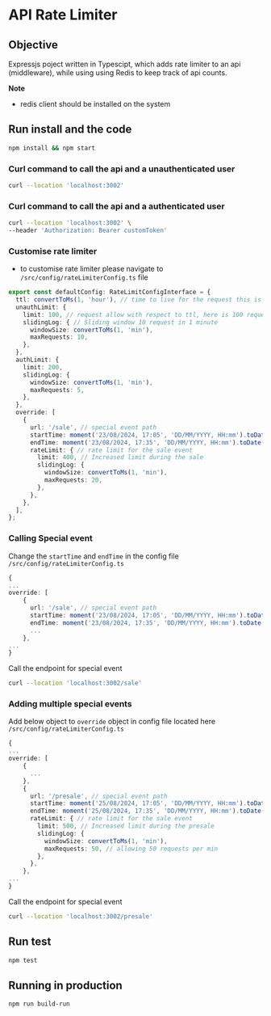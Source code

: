 # API Rate Limiter

## Objective
Expressjs poject written in Typescipt, which adds rate limiter to an api (middleware), while using using Redis to keep track of api counts.

**Note**
- redis client should be installed on the system

## Run install and the code
```sh
npm install && npm start
```

### Curl command to call the api and a unauthenticated user
```sh
curl --location 'localhost:3002'
```

### Curl command to call the api and a authenticated user
```sh
curl --location 'localhost:3002' \
--header 'Authorization: Bearer customToken'
```

### Customise rate limiter
- to customise rate limiter please navigate to `/src/config/rateLimiterConfig.ts` file

```typescript
export const defaultConfig: RateLimitConfigInterface = {
  ttl: convertToMs(1, 'hour'), // time to live for the request this is set to 1 hour
  unauthLimit: {
    limit: 100, // request allow with respect to ttl, here is 100 request in an hour
    slidingLog: { // Sliding window 10 request in 1 minute
      windowSize: convertToMs(1, 'min'),
      maxRequests: 10,
    },
  },
  authLimit: {
    limit: 200,
    slidingLog: {
      windowSize: convertToMs(1, 'min'),
      maxRequests: 5,
    },
  },
  override: [
    {
      url: '/sale', // special event path
      startTime: moment('23/08/2024, 17:05', 'DD/MM/YYYY, HH:mm').toDate(), // when the event starts
      endTime: moment('23/08/2024, 17:35', 'DD/MM/YYYY, HH:mm').toDate(), // when the event ends
      rateLimit: { // rate limit for the sale event
        limit: 400, // Increased limit during the sale
        slidingLog: {
          windowSize: convertToMs(1, 'min'),
          maxRequests: 20,
        },
      },
    },
  ],
};
```

### Calling Special event
Change the `startTime` and `endTime` in the config file  `/src/config/rateLimiterConfig.ts`

```typescript
{
...
override: [
    {
      url: '/sale', // special event path
      startTime: moment('23/08/2024, 17:05', 'DD/MM/YYYY, HH:mm').toDate(), // when the event starts
      endTime: moment('23/08/2024, 17:35', 'DD/MM/YYYY, HH:mm').toDate(), // when the event ends
      ...
    },
...
}

```

Call the endpoint for special event
```sh
curl --location 'localhost:3002/sale'
```

### Adding multiple special events
Add below object to `override` object in config file located here `/src/config/rateLimiterConfig.ts`

```typescript
{
...
override: [
    {
      ...
    },
    {
      url: '/presale', // special event path
      startTime: moment('25/08/2024, 17:05', 'DD/MM/YYYY, HH:mm').toDate(), // when the event starts
      endTime: moment('25/08/2024, 17:35', 'DD/MM/YYYY, HH:mm').toDate(), // when the event ends
      rateLimit: { // rate limit for the sale event
        limit: 500, // Increased limit during the presale
        slidingLog: {
          windowSize: convertToMs(1, 'min'),
          maxRequests: 50, // allowing 50 requests per min
        },
      },
    },
...
}

```

Call the endpoint for special event
```sh
curl --location 'localhost:3002/presale'
```

## Run test
```sh
npm test
```

## Running in production
```sh
npm run build-run
```